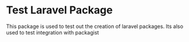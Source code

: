 # Test Laravel Package
This package is used to test out the creation of laravel packages.
Its also used to test integration with packagist
